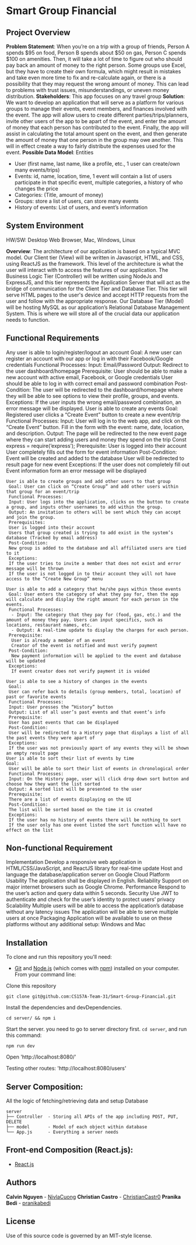 # Smart Group Financial

## Project Overview 
**Problem Statement**: 
When you’re on a trip with a group of friends, Person A spends $95 on food, Person B spends about $50 on gas, Person C spends $100 on amenities. Then, it will take a lot of time to figure out who should pay back an amount of money to the right person. Some groups use Excel, but they have to create their own formula, which might result in mistakes and take even more time to fix and re-calculate again, or there is a possibility that they may request the wrong amount of money. This can lead to problems with trust issues, misunderstandings, or uneven money distribution. 
**Stakeholders**: This app focuses on any travel group
**Solution**: 
We want to develop an application that will serve as a platform for various groups to manage their events, event members, and finances involved with the event. The app will allow users to create different parties/trips/planners, invite other users of the app to be apart of the event, and enter the amount of money that each person has contributed to the event. Finally, the app will assist in calculating the total amount spent on the event, and then generate the amount of money that one person in the group may owe another. This will in effect create a way to fairly distribute the expenses used for the event.
**Possible Data Model**:
Entities
- User (first name, last name, like a profile, etc., 1 user can create/own many events/trips)
- Events: id, name, location, time, 1 event will contain a list of users participate in that specific event, multiple categories, a history of who changes the price
- Categories: (Title, amount of money)
- Groups: store a list of users, can store many events
- History of events: List of users, and event’s information 

## System Environment 

HW/SW: Desktop Web Browser, Mac, Windows, Linux

**Overview**:
The architecture of our application is based on a typical MVC model. Our Client tier (View) will be written in Javascript, HTML, and CSS, using ReactJS as the framework. This level of the architecture is what the user will interact with to access the features of our application. The Business Logic Tier (Controller) will be written using NodeJs and ExpressJS, and this tier represents the Application Server that will act as the bridge of communication for the Client Tier and Database Tier. This tier will serve HTML pages to the user's device and accept HTTP requests from the user and follow with the appropriate response. Our Database Tier (Model) will be hosting MySQL as our application’s Relational Database Management System. This is where we will store all of the crucial data our application needs to function.

## Functional Requirements
Any user is able to login/register/logout an account
Goal: 
A new user can register an account with our app or log in with their Facebook/Google credentials 
Functional Processes: 
Input: Email/Password
Output: Redirect to the user dashboard/homepage
Prerequisite:
User should be able to make a new account with active email, Facebook, or Google credentials 
User should be able to log in with correct email and password combination
Post-Condition:
The user will be redirected to the dashboard/homepage where they will be able to see options to view their profile, groups, and events.
Exceptions:
If the user inputs the wrong email/password combination, an error message will be displayed. 
User is able to create any events
Goal: 
Registered user clicks a “Create Event” button to create a new event/trip
Functional Processes:
Input: User will log in to the web app, and click on the “Create Event” button. Fill in the form with the event: name, date, location, and description.
Output: The page will be redirected to the new event page where they can start adding users and money they spend on the trip
 Const express = require(‘express’);
Prerequisite:
User is logged into their account
User completely fills out the form for event information
Post-Condition:
Event will be created and added to the database
User will be redirected to result page for new event
Exceptions:
If the user does not completely fill out Event information form an error message will be displayed


```
User is able to create groups and add other users to that group
 Goal: User can click on “Create Group” and add other users within that group for an event/trip
 Functional Processes:
 Input: User logs into the application, clicks on the button to create a group, and inputs other usernames to add within the group. 
 Output: An invitation to others will be sent which they can accept and join the group.
 Prerequisites:
 User is logged into their account
 Users that group created is trying to add exist in the system’s database (Tracked by email address)
 Post-Condition:
 New group is added to the database and all affiliated users are tied to it
 Exceptions:
 If the user tries to invite a member that does not exist and error message will be thrown
 If the user is not logged in to their account they will not have access to the “Create New Group” menu
 
User is able to add a category that he/she pays within those events 
 Goal: User enters the category of what they pay for, then the app will calculate and display the right amount for each person in the events.
 Functional Processes:
  - Input: The category that they pay for (food, gas, etc.) and the amount of money they pay. Users can input specifics, such as locations, restaurant names, etc.
  - Output: A real-time update to display the charges for each person.
 Prerequisite:
  User is already a member of an event
  Creator of the event is notified and must verify payment
 Post-Condition:
  New payment information will be applied to the event and database will be updated
 Exceptions:
  If event creator does not verify payment it is voided
```

```
User is able to see a history of changes in the events
 Goal: 
 User can refer back to details (group members, total, location) of past or favorite events
 Functional Processes:
 Input: User presses the “History” button
 Output: List of all user’s past events and that event’s info
 Prerequisite:
 User has past events that can be displayed
 Post-Condition:
 User will be redirected to a History page that displays a list of all the past events they were apart of
 Exceptions:
 If the user was not previously apart of any events they will be shown an empty result page
User is able to sort their list of events by time 
Goal:
 User will be able to sort their list of events in chronological order
 Functional Processes:
 Input: On the History page, user will click drop down sort button and choose how they want the list sorted
 Output: A sorted list will be presented to the user
 Prerequisite:
 There are a list of events displaying on the UI
 Post-Condition:
 The list will be sorted based on the time it is created
 Exceptions:
 If the user has no history of events there will be nothing to sort
 If the user only has one event listed the sort function will have no  effect on the list
```
## Non-functional Requirement
Implementation
Develop a responsive web application in HTML/CSS/JavaScript, and ReactJS library for real-time update 
Host and language the database/application server on Google Cloud Platform
Usability
The application shall be displayed in English.
Reliability
Support on major internet browsers such as Google Chrome.
Performance
Respond to the user’s action and query data within 5 seconds.
Security
Use JWT to authenticate and check for the user’s identity to protect users’ privacy
Scalability
Multiple users will be able to access the application’s database without any latency issues
The application will be able to serve multiple users at once
Packaging
Application will be available to use on these platforms without any additional setup:
Windows and Mac

## Installation

To clone and run this repository you'll need:

- [Git](https://git-scm.com) and [Node.js](https://nodejs.org/en/download/) (which comes with [npm](http://npmjs.com)) installed on your computer. From your command line:

Clone this repository

```
git clone git@github.com:CS157A-Team-31/Smart-Group-Financial.git
```

Install the dependencies and devDependencies.

```
cd server/ && npm i
```

Start the server. you need to go to server directory first. `cd server`, and run this command:

```
npm run dev
```

Open 'http://localhost:8080/'

Testing other routes: 'http://localhost:8080/users'

## Server Composition:

All the logic of fetching/retrieving data and setup Database

```
server
├── Controller  - Storing all APIs of the app including POST, PUT, DELETE
├── model       - Model of each object within database
└── App.js      - Everything a server needs
```

## Front-end Composition (React.js):

- [React.js](https://reactjs.org/)

## Authors

**Calvin Nguyen** - [NivlaCuong](https://github.com/NivlaCuong)
**Christian Castro** - [ChristianCastr0](https://github.com/ChristianCastr0)
**Pranika Bedi** - [pranikabedi](https://github.com/pranikabedi)

## License

Use of this source code is governed by an MIT-style license.
